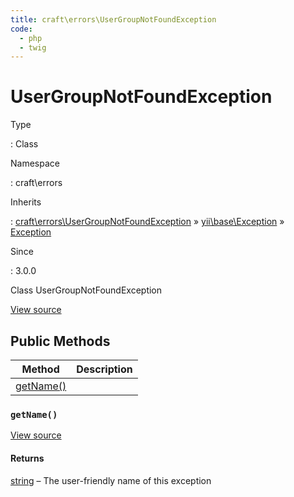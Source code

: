 ```yaml
---
title: craft\errors\UserGroupNotFoundException
code:
  - php
  - twig
---
```


# UserGroupNotFoundException

Type

:   Class

Namespace

:   craft\errors

Inherits

:   [craft\errors\UserGroupNotFoundException](craft-errors-usergroupnotfoundexception.md) &raquo;
[yii\base\Exception](https://www.yiiframework.com/doc/api/2.0/yii-base-exception) &raquo;
[Exception](http://php.net/class.exception)

Since

:   3.0.0



Class UserGroupNotFoundException





[View source](https://github.com/craftcms/cms/blob/master/src/errors/UserGroupNotFoundException.php)






## Public Methods

| Method                                                                 | Description
| ---------------------------------------------------------------------- | -----------
| [getName()](craft-errors-usergroupnotfoundexception.md#method-getname) |

### `getName()`










[View source](https://github.com/craftcms/cms/blob/master/src/errors/UserGroupNotFoundException.php#L23-L26)



#### Returns

[string](http://php.net/language.types.string) – The user-friendly name of this exception










